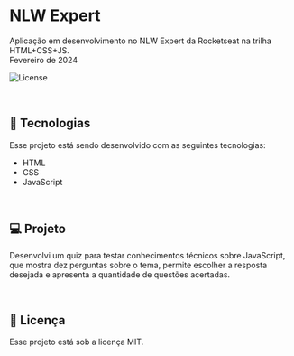 # NLW Expert
Aplicação em desenvolvimento no NLW Expert da Rocketseat na trilha HTML+CSS+JS.
<br>
Fevereiro de 2024

<p align="left">
  <img alt="License" src="https://img.shields.io/static/v1?label=license&message=MIT&color=49AA26&labelColor=000000">
</p>

<br>

## 🚀 Tecnologias

Esse projeto está sendo desenvolvido com as seguintes tecnologias:

- HTML
- CSS
- JavaScript

<br>

## 💻 Projeto

Desenvolvi um quiz para testar conhecimentos técnicos sobre JavaScript, que mostra dez perguntas sobre o tema, permite escolher a resposta desejada e apresenta a quantidade de questões acertadas.

<br>

## 📝 Licença

Esse projeto está sob a licença MIT.
